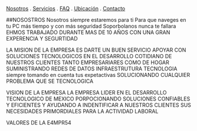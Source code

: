 [Nosotros](./Nosotros.md) . [Servicios](./servicios.md) . [FAQ](FAQ.md) . [Ubicación](Ubicacion.md) . [Contacto](./Contacto.md)

##NOSOSTROS 
Nosotros siempre estaremos para ti 
Para que naveges en tu PC más tiempo y con más seguridad 
Soporbolanos nunca te fallara 
EHMOS TRABAJADO  DURANTE MAS DE 10 AÑOS CON UNA GRAN EXPERENCIA Y SEGURTIDAD 

LA MISION DE LA EMPRESA ES DARTE UN BUEN SERVICIO 
APOYAR CON SOLUCIONES TECNOLOGICOS EN EL DESARROLLO COTIDIANO DE NUESTROS CLIENTES  TANTO EMPRESARIARES 
COMO DE HOGAR SUMINISTRANDO REDES DE DATOS INFRAESTRUTURA TECNOLOGIA 
siempre tomando en cuenta tus expetactivas 
SOLUCIONANDO CUALQUIER PROBLEMA QUE SE TECNOLOGICA

VISION DE LA EMPRESA 
 LA EMPRESA LIDER EN EL DESARROLLO TECNOLOGICO DE MEXICO PORPOCIONANDO SOLUCIONES 
 CONFIABLES Y EFICIENTES Y AYUDANDO A INDENTIFICAR A NUESTROS CLIENTES SUS NECESIDADES PRIMORDIALES PARA LA ACTIVIDAD LABORAL
 
 VALORES DE LA E4MPR54



